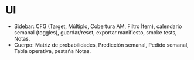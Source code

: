 # UI

- Sidebar: CFG (Target, Múltiplo, Cobertura AM, Filtro Ítem), calendario semanal (toggles), guardar/reset, exportar manifiesto, smoke tests, Notas.
- Cuerpo: Matriz de probabilidades, Predicción semanal, Pedido semanal, Tabla operativa, pestaña Notas.
